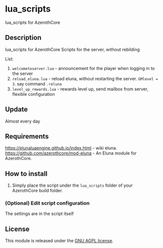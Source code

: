 # lua_scripts

lua_scripts for AzerothCore

## Description

lua_scripts for AzerothCore 
Scripts for the server, without rebilding

List:
1. `welcometoserver.lua` - announcement for the player when logging in to the server
2. `reload_eluna.lua` - reload eluna, without restarting the server. `GMlevel = 3`. say command `.reluna`
3. `level_up_rewards.lua` - rewards level up, send mailbox from server, flexible configuration
## Update

Almost every day


## Requirements
https://elunaluaengine.github.io/index.html - wiki eluna.
https://github.com/azerothcore/mod-eluna - An Eluna module for AzerothCore.

## How to install

1) Simply place the script under the `lua_scripts` folder of your AzerothCore build folder.



### (Optional) Edit script configuration

The settings are in the script itself



## License

This module is released under the [GNU AGPL license](https://github.com/yukoNwow/lua_scripts/blob/main/LICENSE).
